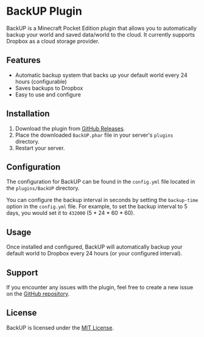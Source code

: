 # BackUP Plugin

BackUP is a Minecraft Pocket Edition plugin that allows you to automatically backup your world and saved data/world to the cloud. It currently supports Dropbox as a cloud storage provider.

## Features

- Automatic backup system that backs up your default world every 24 hours (configurable)
- Saves backups to Dropbox
- Easy to use and configure

## Installation

1. Download the plugin from [GitHub Releases](https://github.com/YOUR-USERNAME/BackUP/releases).
2. Place the downloaded `BackUP.phar` file in your server's `plugins` directory.
3. Restart your server.

## Configuration

The configuration for BackUP can be found in the `config.yml` file located in the `plugins/BackUP` directory.

You can configure the backup interval in seconds by setting the `backup-time` option in the `config.yml` file. For example, to set the backup interval to 5 days, you would set it to `432000` (5 * 24 * 60 * 60).

## Usage

Once installed and configured, BackUP will automatically backup your default world to Dropbox every 24 hours (or your configured interval).

## Support

If you encounter any issues with the plugin, feel free to create a new issue on the [GitHub repository](https://github.com/YOUR-USERNAME/BackUP/issues).

## License

BackUP is licensed under the [MIT License](https://github.com/YOUR-USERNAME/BackUP/blob/master/LICENSE).
